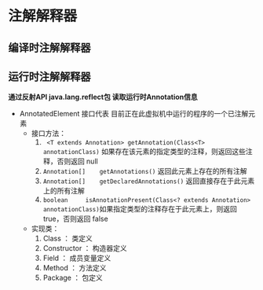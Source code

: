 # 注解解释器

编译时注解解释器
-------------

运行时注解解释器
-------------
**通过反射API java.lang.reflect包 读取运行时Annotation信息**

* AnnotatedElement 接口代表 目前正在此虚拟机中运行的程序的一个已注解元素
  * 接口方法：
    1. ` <T extends Annotation> getAnnotation(Class<T> annotationClass)`
      如果存在该元素的指定类型的注释，则返回这些注释，否则返回 null
    2. `Annotation[] 	getAnnotations()` 返回此元素上存在的所有注解
    3. `Annotation[] 	getDeclaredAnnotations()` 返回直接存在于此元素上的所有注解
    4. `boolean 	isAnnotationPresent(Class<? extends Annotation> annotationClass)`如果指定类型的注释存在于此元素上，则返回 true，否则返回 false
  * 实现类：
    1. Class ： 类定义
    2. Constructor ： 构造器定义
    3. Field ： 成员变量定义
    4. Method ： 方法定义
    5. Package ： 包定义
